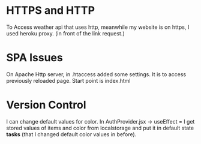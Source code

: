 # HTTPS and HTTP

To Access weather api that uses http, meanwhile my website is on https, I used heroku proxy. (in front of the link request.)

# SPA Issues

On Apache Http server, in .htaccess added some settings. It is to access previously reloaded page. Start point is index.html

# Version Control

I can change default values for color. In AuthProvider.jsx -> useEffect = I get stored values of items and color from localstorage and put it in default state <b>tasks</b> (that I changed default color values in before).